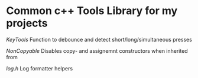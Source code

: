 # Common c++ Tools Library for my projects

*KeyTools*
Function to debounce and detect short/long/simultaneous presses

*NonCopyable*
Disables copy- and assignemnt constructors when inherited from

*log.h*
Log formatter helpers
